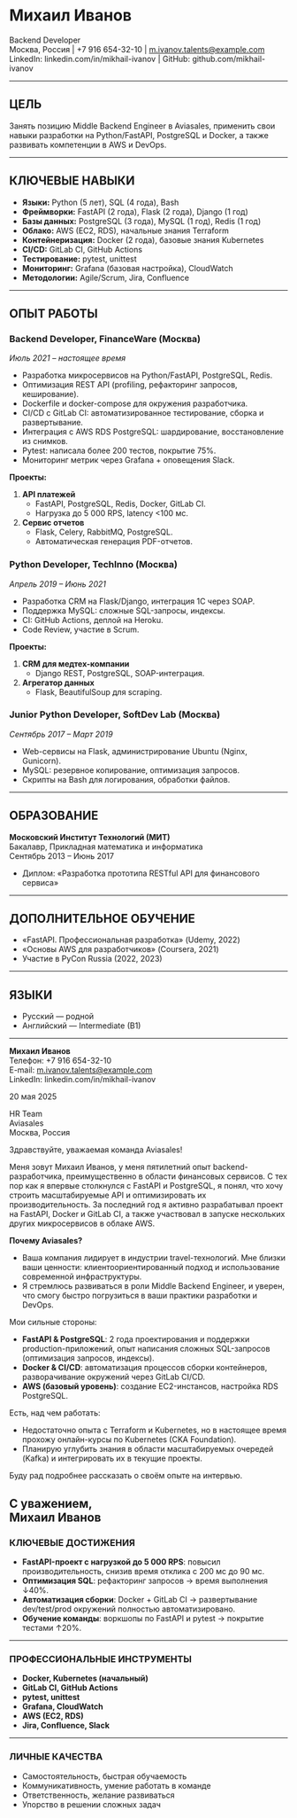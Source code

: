 # Михаил Иванов  
Backend Developer  
Москва, Россия | +7 916 654-32-10 | m.ivanov.talents@example.com  
LinkedIn: linkedin.com/in/mikhail-ivanov | GitHub: github.com/mikhail-ivanov  

---

## ЦЕЛЬ  
Занять позицию Middle Backend Engineer в Aviasales, применить свои навыки разработки на Python/FastAPI, PostgreSQL и Docker, а также развивать компетенции в AWS и DevOps.

---

## КЛЮЧЕВЫЕ НАВЫКИ  
- **Языки:** Python (5 лет), SQL (4 года), Bash  
- **Фреймворки:** FastAPI (2 года), Flask (2 года), Django (1 год)  
- **Базы данных:** PostgreSQL (3 года), MySQL (1 год), Redis (1 год)  
- **Облако:** AWS (EC2, RDS), начальные знания Terraform  
- **Контейнеризация:** Docker (2 года), базовые знания Kubernetes  
- **CI/CD:** GitLab CI, GitHub Actions  
- **Тестирование:** pytest, unittest  
- **Мониторинг:** Grafana (базовая настройка), CloudWatch  
- **Методологии:** Agile/Scrum, Jira, Confluence  

---

## ОПЫТ РАБОТЫ  

### Backend Developer, FinanceWare (Москва)  
*Июль 2021 – настоящее время*  
- Разработка микросервисов на Python/FastAPI, PostgreSQL, Redis.  
- Оптимизация REST API (profiling, рефакторинг запросов, кеширование).  
- Dockerfile и docker-compose для окружения разработчика.  
- CI/CD с GitLab CI: автоматизированное тестирование, сборка и развертывание.  
- Интеграция с AWS RDS PostgreSQL: шардирование, восстановление из снимков.  
- Pytest: написала более 200 тестов, покрытие 75%.  
- Мониторинг метрик через Grafana + оповещения Slack.  

**Проекты:**  
1. **API платежей**  
   - FastAPI, PostgreSQL, Redis, Docker, GitLab CI.  
   - Нагрузка до 5 000 RPS, latency <100 мс.  
2. **Сервис отчетов**  
   - Flask, Celery, RabbitMQ, PostgreSQL.  
   - Автоматическая генерация PDF-отчетов.  

### Python Developer, TechInno (Москва)  
*Апрель 2019 – Июнь 2021*  
- Разработка CRM на Flask/Django, интеграция 1C через SOAP.  
- Поддержка MySQL: сложные SQL-запросы, индексы.  
- CI: GitHub Actions, деплой на Heroku.  
- Code Review, участие в Scrum.  

**Проекты:**  
1. **CRM для медтех-компании**  
   - Django REST, PostgreSQL, SOAP-интеграция.  
2. **Агрегатор данных**  
   - Flask, BeautifulSoup для scraping.  

### Junior Python Developer, SoftDev Lab (Москва)  
*Сентябрь 2017 – Март 2019*  
- Web-сервисы на Flask, администрирование Ubuntu (Nginx, Gunicorn).  
- MySQL: резервное копирование, оптимизация запросов.  
- Скрипты на Bash для логирования, обработки файлов.  

---

## ОБРАЗОВАНИЕ  
**Московский Институт Технологий (МИТ)**  
Бакалавр, Прикладная математика и информатика  
Сентябрь 2013 – Июнь 2017  

- Диплом: «Разработка прототипа RESTful API для финансового сервиса»  

---

## ДОПОЛНИТЕЛЬНОЕ ОБУЧЕНИЕ  
- «FastAPI. Профессиональная разработка» (Udemy, 2022)  
- «Основы AWS для разработчиков» (Coursera, 2021)  
- Участие в PyCon Russia (2022, 2023)  

---

## ЯЗЫКИ  
- Русский — родной  
- Английский — Intermediate (B1)  
---
**Михаил Иванов**  
Телефон: +7 916 654-32-10  
E-mail: m.ivanov.talents@example.com  
LinkedIn: linkedin.com/in/mikhail-ivanov  

20 мая 2025  

HR Team  
Aviasales  
Москва, Россия  

Здравствуйте, уважаемая команда Aviasales!

Меня зовут Михаил Иванов, у меня пятилетний опыт backend-разработчика, преимущественно в области финансовых сервисов. С тех пор как я впервые столкнулся с FastAPI и PostgreSQL, я понял, что хочу строить масштабируемые API и оптимизировать их производительность. За последний год я активно разрабатывал проект на FastAPI, Docker и GitLab CI, а также участвовал в запуске нескольких других микросервисов в облаке AWS.  

**Почему Aviasales?**  
- Ваша компания лидирует в индустрии travel-технологий. Мне близки ваши ценности: клиентоориентированный подход и использование современной инфраструктуры.  
- Я стремлюсь развиваться в роли Middle Backend Engineer, и уверен, что смогу быстро погрузиться в ваши практики разработки и DevOps.  

Мои сильные стороны:  
- **FastAPI & PostgreSQL**: 2 года проектирования и поддержки production-приложений, опыт написания сложных SQL-запросов (оптимизация запросов, индексы).  
- **Docker & CI/CD**: автоматизация процессов сборки контейнеров, разворачивание окружений через GitLab CI/CD.  
- **AWS (базовый уровень)**: создание EC2-инстансов, настройка RDS PostgreSQL.  

Есть, над чем работать:  
- Недостаточно опыта с Terraform и Kubernetes, но в настоящее время прохожу онлайн-курсы по Kubernetes (CKA Foundation).  
- Планирую углубить знания в области масштабируемых очередей (Kafka) и интегрировать их в текущие проекты.  

Буду рад подробнее рассказать о своём опыте на интервью.  

С уважением,  
Михаил Иванов  
---
### КЛЮЧЕВЫЕ ДОСТИЖЕНИЯ
- **FastAPI-проект с нагрузкой до 5 000 RPS**: повысил производительность, снизив время отклика с 200 мс до 90 мс.  
- **Оптимизация SQL**: рефакторинг запросов → время выполнения ↓40%.  
- **Автоматизация сборки**: Docker + GitLab CI → развертывание dev/test/prod окружений полностью автоматизировано.  
- **Обучение команды**: воркшопы по FastAPI и pytest → покрытие тестами ↑20%.  

---

### ПРОФЕССИОНАЛЬНЫЕ ИНСТРУМЕНТЫ
- **Docker, Kubernetes (начальный)**  
- **GitLab CI, GitHub Actions**  
- **pytest, unittest**  
- **Grafana, CloudWatch**  
- **AWS (EC2, RDS)**  
- **Jira, Confluence, Slack**  

---

### ЛИЧНЫЕ КАЧЕСТВА
- Самостоятельность, быстрая обучаемость  
- Коммуникативность, умение работать в команде  
- Ответственность, желание развиваться  
- Упорство в решении сложных задач  

